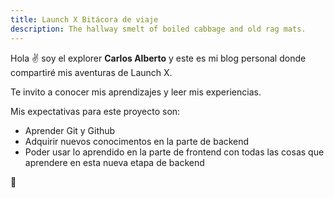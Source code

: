```yaml
---
title: Launch X Bitácora de viaje
description: The hallway smelt of boiled cabbage and old rag mats.
---
```


Hola ✌️  soy el explorer **Carlos Alberto** y este es mi blog personal donde compartiré mis aventuras de Launch X.

Te invito a conocer mis aprendizajes y leer mis experiencias.

Mis expectativas para este proyecto son:

- Aprender Git y Github
- Adquirir nuevos conocimentos en la parte de backend
- Poder usar lo aprendido en la parte de frontend con todas las cosas que aprendere en esta nueva etapa de backend


🚀
